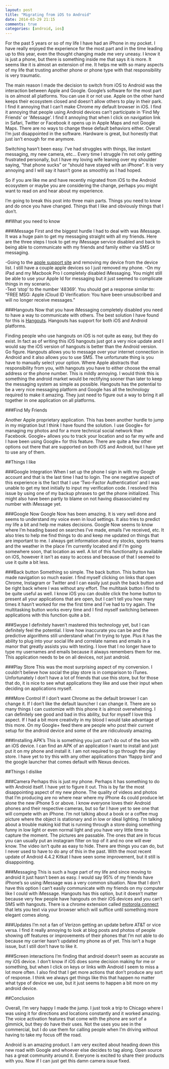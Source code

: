 ```yaml
---
layout: post
title: "Migrating from iOS to Android"
date: 2014-03-29 21:15
comments: true
categories: [android, ios]
---
```

For the past 5 years or so of my life I have had an iPhone in my pocket.  I have really enjoyed the experience for the most part and in the time leading up to this year, even the thought changing made me very uneasy.  I know it is just a phone, but there is something inside me that says it is more.  It seems like it is almost an extension of me.  It helps me with so many aspects of my life that trusting another phone or phone type with that responsibility is very traumatic. 

The main reason I made the decision to switch from iOS to Android was the interaction between Apple and Google.  Google’s software for the most part is on almost all platforms.  You can use it or not use.  Apple on the other hand keeps their ecosystem closed and doesn’t allow others to play in their park.  I find it annoying that I can’t make Chrome my default browser in iOS.  I find it annoying that people using Android devices can’t participate in ‘Find My Friends’ or ‘iMessage’.  I find it annoying that when I click on navigation link in Safari, Twitter or Facebook it opens up in Apple Maps and not Google Maps.  There are no ways to change these default behaviors either.  Overall I’m just disappointed in the software.  Hardware is great, but honestly that just isn’t enough for me anymore.  

Switching hasn’t been easy.  I’ve had struggles with things, like instant messaging, my new camera, etc…  Every time I struggle I’m not only getting frustrated personally, but I have my loving wife leaning over my shoulder saying, “that phone sucks” or “should have stayed with an iPhone”.  It is very annoying and I will say it hasn’t gone as smoothly as I had hoped.

So if you are like me and have recently migrated from iOS to the Android ecosystem or maybe you are considering the change, perhaps you might want to read on and hear about my experience.

I’m going to break this post into three main parts.  Things you need to know and do once you have changed.  Things that I like and obviously things that I don’t.  

##What you need to know

###iMessage
First and the biggest hurdle I had to deal with was iMessage.  It was a huge pain to get my messaging straight with all my friends.  Here are the three steps I took to get my iMessage service disabled and back to being able to communicate with my friends and family either via SMS or messaging.  

-Going to the [apple support site](https://supportprofile.apple.com/) and removing my device from the device list.  I still have a couple apple devices so I just removed my phone.
-On my iPad and my Macbook Pro I completely disabled iMessaging.  You might still be able to use your Apple Id for messaging but it just seemed to complicate things in my scenario.  
-Text ‘stop’ to the number ‘48369’.  You should get a response similar to: “FREE MSG: Apple iCloud ID Verification: You have been unsubscribed and will no longer receive messages.”

###Hangouts
Now that you have iMessaging completely disabled you need to have a way to communicate with others.  The best solution I have found for this is [Hangouts](https://play.google.com/store/apps/details?id=com.google.android.talk).  Hangouts has support for both iOS and Android platforms.  

Finding people who use hangouts on iOS is not quite as easy, but they do exist.  In fact as of writing this iOS hangouts just got a very nice update and I would say the iOS version of hangouts is better than the Android version.  Go figure.  Hangouts allows you to message over your internet connection in Android and it also allows you to use SMS.  The unfortunate thing is you have to manually select your option.  Where Apple abstracts that responsibility from you, with hangouts you have to either choose the email address or the phone number.  This is mildly annoying.  I would think this is something the android market would be rectifying sooner than later to keep the messaging system as simple as possible.  Hangouts has the potential to be a very nice messaging platform and Google has all the technology required to make it amazing.  They just need to figure out a way to bring it all together in one application on all platforms.

###Find My Friends

Another Apple proprietary application.  This has been another hurdle to jump in my migration but I think I have found the solution.  I use Google+ for managing my photos and for a more technical social network than Facebook.  Google+ allows you to track your location and so far my wife and I have been using Google+ for this feature.  There are quite a few other options out there that are supported on both iOS and Android, but I have yet to use any of them.

##Things I like

###Google Integration
When I set up the phone I sign in with my Google account and that is the last time I had to login.  The one negative aspect of this experience is the fact that I use ‘Two-Factor Authentication’ and I was unable to get my text initially to input my verification code.  I resolved this issue by using one of my backup phrases to get the phone initialized.  This might also have been partly to blame on not having disassociated my number with iMessage yet.   

###Google Now
Google Now has been amazing.  It is very well done and seems to understand my voice even in loud settings.  It also tries to predict my life a bit and help me makes decisions.  Google Now seems to know where I’m heading based on searches I’ve made, emails I’ve received, etc.  It also tries to help me find things to do and keep me updated on things that are important to me.  I always get information about my stocks, sports teams and the weather in the place I’m currently located and if I’m going somewhere soon, that location as well.  A lot of this functionality is available on iOS, however it isn’t as easy to access and because of that I seemed to use it quite a bit less.  

###Back button
Something so simple.  The back button.  This button has made navigation so much easier.  I find myself clicking on links that open Chrome, Instagram or Twitter and I can easily just push the back button and be right back where I was without any effort.  The multitask button I find to be quite useful as well.  I know iOS you can double click the home button to present all your applications that are open, but I can’t tell you how many times it hasn’t worked for me the first time and I’ve had to try again.  The multitasking button works every time and I find myself switching between applications with this function quite a bit.  

###Swype
I definitely haven’t mastered this technology yet, but I can definitely feel the potential.  I love how inaccurate you can be and the predictive algorithms still understand what I’m trying to type.  Plus it has the ability to plug into your social life and correlate names and emails in a manor that greatly assists you with texting.  I love that I no longer have to type my usernames and emails because it always remembers them for me.  This application needs to be on all devices, not just android.  

###Play Store
This was the most surprising aspect of my conversion.  I couldn’t believe how social the play store is in comparison to iTunes.  Unfortunately I don’t have a lot of friends that use this store, but for those that do, it is nice to see what applications they like and use their input when deciding on applications myself.   

###More Control
If I don’t want Chrome as the default browser I can change it. If I don’t like the default launcher I can change it.  There are so many things I can customize with this phone it is almost overwhelming.  I can definitely see good and bad in this ability, but for myself I love this aspect.  If I had a bit more creativity in my blood I would take advantage of this more.  On my Google+ feed there are people who post their current setup for the android device and some of the are ridiculously amazing.  

###Installing APK’s
This is something you just can’t do out of the box with an iOS device.  I can find an APK of an application I want to install and just put it on my phone and install it.  I am not required to go through the play store.  I have yet to try this with any other applications than ‘flappy bird’ and the google launcher that comes default with Nexus devices.  

##Things I dislike

###Camera
Perhaps this is just my phone.  Perhaps it has something to do with Android itself.  I have yet to figure it out.  This is by far the most disappointing aspect of my new phone.  The quality of videos and photos that I’m producing are no where near where my iPhone 4s could produce let alone the new iPhone 5 or above.  I know everyone loves their Android phones and their respective cameras, but so far I have yet to see one that will compete with an iPhone.  I’m not talking about a book or a coffee mug picture where the object is stationary and in low or ideal lighting.  I’m talking about a trouble making kid that is running through a store doing something funny in low light or even normal light and you have very little time to capture the moment.  The pictures are passable.  The ones that are in focus you can usually put an instagram filter on top of it and no one will ever know.  The video isn’t quite as easy to hide.  There are things you can do, but I never used to have to do any of this in the past.  With the most recent update of Android 4.4.2 Kitkat I have seen some improvement, but it still is disappointing.  

###Messaging
This is such a huge part of my life and since moving to android it just hasn’t been as easy.  I would say 95% of my friends have iPhone’s so using iMessage was a very common situation.  Now that I don’t have this option I can’t easily communicate with my friends on my computer like I could with iMessage.  Hangouts has this option, but it doesn’t matter because very few people have hangouts on their iOS devices and you can’t SMS with hangouts.  There is a chrome extension called [motorola connect](https://chrome.google.com/webstore/detail/motorola-connect/kigmoblgooahdmdibodmcnffgnejlndh?hl=en) that lets you text via your browser which will suffice until something more elegant comes along.

###Updates
I’m not a fan of Verizon getting an update before AT&T or vice versa.  I find it really annoying to look at blog posts and photos of people showing off features or improvements of their phones that I’m not able to do because my carrier hasn’t updated my phone as of yet.  This isn’t a huge issue, but I still don’t have to like it.  

###Screen interactions
I’m finding that android doesn’t seem as accurate as my iOS device.  I don’t know if iOS does some decision making for me or something, but when I click on keys or links with Android I seem to miss a lot more often.  I also find that I get more actions that don’t produce any sort of response.  I think we always get things like this that happen no matter what type of device we use, but it just seems to happen a bit more on my android device.

##Conclusion

Overall, I’m very happy I made the jump.  I just took a trip to Chicago where I was using it for directions and locations constantly and it worked amazing.  The voice activation features that come with the phone are sort of a gimmick, but they do have their uses.  Not the uses you see in the commercial, but I do use them for calling people when I’m driving without having to take my focus off the road.  

Android is an amazing product. I am very excited about heading down this new road with Google and whoever else decides to tag along.  Open source has a great community around it.  Everyone is excited to share their products with you.  Now if I can just get this damn camera issue fixed.
